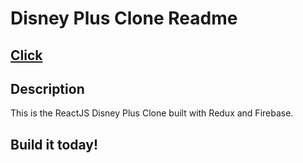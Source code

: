# Disney Plus Clone Readme

## <a href="https://disney-clone-d1e27.firebaseapp.com" target="_blank">Click</a>


## Description
This is the ReactJS Disney Plus Clone built with Redux and Firebase.

## Build it today!

